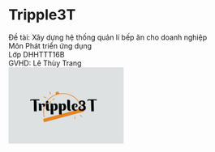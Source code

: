 # Tripple3T
Đề tài: Xây dựng hệ thống quản lí bếp ăn cho doanh nghiệp <br>
Môn Phát triển ứng dụng <br>
Lớp DHHTTT16B <br>
GVHD: Lê Thùy Trang <br>
<img src="QuanLyBepAn/img/logo.jpg" style="width: 45%;">
